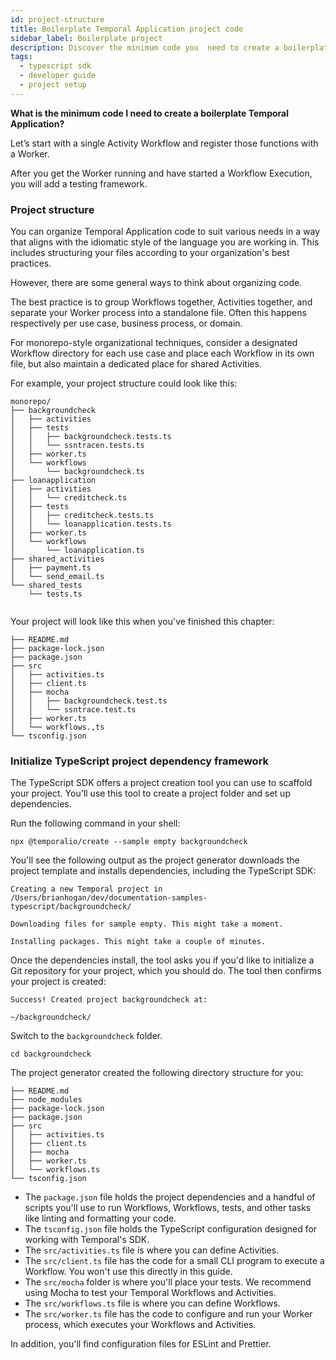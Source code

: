 ```yaml
---
id: project-structure
title: Boilerplate Temporal Application project code
sidebar_label: Boilerplate project
description: Discover the minimum code you  need to create a boilerplate Temporal Application with TypeScript
tags:
  - typescript sdk
  - developer guide
  - project setup
---
```


**What is the minimum code I need to create a boilerplate Temporal Application?**

Let’s start with a single Activity Workflow and register those functions with a Worker.

After you get the Worker running and have started a Workflow Execution, you will add a testing framework.

### Project structure

You can organize Temporal Application code to suit various needs in a way that aligns with the idiomatic style of the language you are working in.
This includes structuring your files according to your organization's best practices.

However, there are some general ways to think about organizing code.

The best practice is to group Workflows together, Activities together, and separate your Worker process into a standalone file.
Often this happens respectively per use case, business process, or domain.

For monorepo-style organizational techniques, consider a designated Workflow directory for each use case and place each Workflow in its own file, but also maintain a dedicated place for shared Activities.

For example, your project structure could look like this:

```text
monorepo/
├── backgroundcheck
│   ├── activities
│   ├── tests
│   │   ├── backgroundcheck.tests.ts
│   │   └── ssntracen.tests.ts
│   ├── worker.ts
│   └── workflows
│       └── backgroundcheck.ts
├── loanapplication
│   ├── activities
│   │   └── creditcheck.ts
│   ├── tests
│   │   ├── creditcheck.tests.ts
│   │   └── loanapplication.tests.ts
│   ├── worker.ts
│   └── workflows
│       └── loanapplication.ts
├── shared_activities
│   ├── payment.ts
│   └── send_email.ts
└── shared_tests
    └── tests.ts


```

Your project will look like this when you've finished this chapter:

```text
├── README.md
├── package-lock.json
├── package.json
├── src
│   ├── activities.ts
│   ├── client.ts
│   ├── mocha
│   │   ├── backgroundcheck.test.ts
│   │   └── ssntrace.test.ts
│   ├── worker.ts
│   └── workflows.,ts
└── tsconfig.json
```

### Initialize TypeScript project dependency framework

The TypeScript SDK offers a project creation tool you can use to scaffold your project. You'll use this tool to create a project folder and set up dependencies.

Run the following command in your shell:

```shell
npx @temporalio/create --sample empty backgroundcheck
```

You'll see the following output as the project generator downloads the project template and installs dependencies, including the TypeScript SDK:

```
Creating a new Temporal project in /Users/brianhogan/dev/documentation-samples-typescript/backgroundcheck/

Downloading files for sample empty. This might take a moment.

Installing packages. This might take a couple of minutes.

```

Once the dependencies install, the tool asks you if you'd like to initialize a Git repository for your project, which you should do. The tool then confirms your project is created:

```
Success! Created project backgroundcheck at:

~/backgroundcheck/
```

Switch to the `backgroundcheck` folder.

```
cd backgroundcheck
```

The project generator created the following directory structure for you:

```
├── README.md
├── node_modules
├── package-lock.json
├── package.json
├── src
│   ├── activities.ts
│   ├── client.ts
│   ├── mocha
│   ├── worker.ts
│   └── workflows.ts
└── tsconfig.json
```

* The `package.json` file holds the project dependencies and a handful of scripts you'll use to run Workflows, Workflows, tests, and other tasks like linting and formatting your code.
* The `tsconfig.json` file holds the TypeScript configuration designed for working with Temporal's SDK.
* The `src/activities.ts` file is where you can define Activities. 
* The `src/client.ts` file has the code for a small CLI program to execute a Workflow. You won't use this directly in this guide.
* The `src/mocha` folder is where you'll place your tests. We recommend using Mocha to test your Temporal Workflows and Activities.
* The `src/workflows.ts` file is where you can define Workflows. 
* The `src/worker.ts` file has the code to configure and run your Worker process, which executes your Workflows and Activities.

In addition, you'll find configuration files for ESLint and Prettier.

